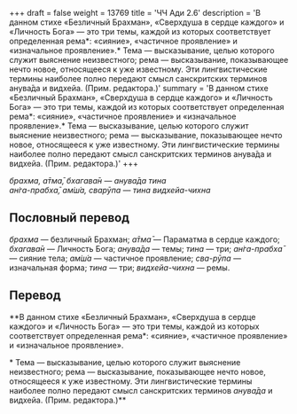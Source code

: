 +++
draft = false
weight = 13769
title = 'ЧЧ Ади 2.6'
description = 'В данном стихе «Безличный Брахман», «Сверхдуша в сердце каждого» и «Личность Бога» — это три темы, каждой из которых соответствует определенная рема*: «сияние», «частичное проявление» и «изначальное проявление».* Тема — высказывание, целью которого служит выяснение неизвестного; рема — высказывание, показывающее нечто новое, относящееся к уже известному. Эти лингвистические термины наиболее полно передают смысл санскритских терминов анува̄да и видхейа. (Прим. редактора.)'
summary = 'В данном стихе «Безличный Брахман», «Сверхдуша в сердце каждого» и «Личность Бога» — это три темы, каждой из которых соответствует определенная рема*: «сияние», «частичное проявление» и «изначальное проявление».* Тема — высказывание, целью которого служит выяснение неизвестного; рема — высказывание, показывающее нечто новое, относящееся к уже известному. Эти лингвистические термины наиболее полно передают смысл санскритских терминов анува̄да и видхейа. (Прим. редактора.)'
+++

_брахма, а̄тма̄, бхагава̄н — анува̄да тина  
ан̇га-прабха̄, ам̇ш́а, сварӯпа — тина видхейа-чихна_

## Пословный перевод

_брахма_ — безличный Брахман; _а̄тма̄_ — Параматма в сердце каждого; _бхагава̄н_ — Личность Бога; _анува̄да_ — темы; _тина_ — три; _ан̇га_\-_прабха̄_ — сияние тела; _ам̇ш́а_ — частичное проявление; _сва_\-_рӯпа_ — изначальная форма; _тина_ — три; _видхейа_\-_чихна_ — ремы.

## Перевод

**В данном стихе «Безличный Брахман», «Сверхдуша в сердце каждого» и «Личность Бога» — это три темы, каждой из которых соответствует определенная рема\*: «сияние», «частичное проявление» и «изначальное проявление».  
  
\* Тема — высказывание, целью которого служит выяснение неизвестного; рема — высказывание, показывающее нечто новое, относящееся к уже известному. Эти лингвистические термины наиболее полно передают смысл санскритских терминов _анува̄да_ и видхейа. (Прим. редактора.)**
